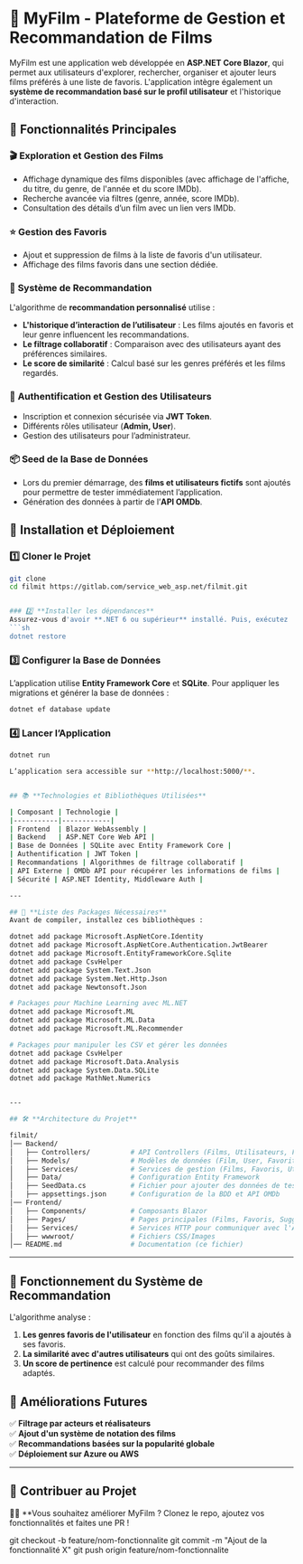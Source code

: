 # 🎥 MyFilm - Plateforme de Gestion et Recommandation de Films

MyFilm  est une application web développée en **ASP.NET Core Blazor**, qui permet aux utilisateurs d'explorer, rechercher, organiser et ajouter leurs films préférés à une liste de favoris. L'application intègre également un **système de recommandation basé sur le profil utilisateur** et l'historique d'interaction.


## 🚀 **Fonctionnalités Principales**

### 🎬 **Exploration et Gestion des Films**
- Affichage dynamique des films disponibles (avec affichage de l'affiche, du titre, du genre, de l'année et du score IMDb).
- Recherche avancée via filtres (genre, année, score IMDb).
- Consultation des détails d’un film avec un lien vers IMDb.

### ⭐ **Gestion des Favoris**
- Ajout et suppression de films à la liste de favoris d'un utilisateur.
- Affichage des films favoris dans une section dédiée.

### 🎯 **Système de Recommandation**
L'algorithme de **recommandation personnalisé** utilise :
- **L'historique d’interaction de l’utilisateur** : Les films ajoutés en favoris et leur genre influencent les recommandations.
- **Le filtrage collaboratif** : Comparaison avec des utilisateurs ayant des préférences similaires.
- **Le score de similarité** : Calcul basé sur les genres préférés et les films regardés.

### 🔐 **Authentification et Gestion des Utilisateurs**
- Inscription et connexion sécurisée via **JWT Token**.
- Différents rôles utilisateur (**Admin, User**).
- Gestion des utilisateurs pour l’administrateur.

### 📦 **Seed de la Base de Données**
- Lors du premier démarrage, des **films et utilisateurs fictifs** sont ajoutés pour permettre de tester immédiatement l’application.
- Génération des données à partir de l’**API OMDb**.


## 📌 **Installation et Déploiement**

### 1️⃣ **Cloner le Projet**
```sh
git clone 
cd filmit https://gitlab.com/service_web_asp.net/filmit.git


### 2️⃣ **Installer les dépendances**
Assurez-vous d'avoir **.NET 6 ou supérieur** installé. Puis, exécutez :
```sh
dotnet restore
```

### 3️⃣ **Configurer la Base de Données**
L’application utilise **Entity Framework Core** et **SQLite**. Pour appliquer les migrations et générer la base de données :
```sh
dotnet ef database update
```

### 4️⃣ **Lancer l’Application**
```sh
dotnet run

L’application sera accessible sur **http://localhost:5000/**.


## 📚 **Technologies et Bibliothèques Utilisées**

| Composant | Technologie |
|-----------|------------|
| Frontend  | Blazor WebAssembly |
| Backend   | ASP.NET Core Web API |
| Base de Données | SQLite avec Entity Framework Core |
| Authentification | JWT Token |
| Recommandations | Algorithmes de filtrage collaboratif |
| API Externe | OMDb API pour récupérer les informations de films |
| Sécurité | ASP.NET Identity, Middleware Auth |

---

## 🔧 **Liste des Packages Nécessaires**
Avant de compiler, installez ces bibliothèques :

dotnet add package Microsoft.AspNetCore.Identity
dotnet add package Microsoft.AspNetCore.Authentication.JwtBearer
dotnet add package Microsoft.EntityFrameworkCore.Sqlite
dotnet add package CsvHelper
dotnet add package System.Text.Json
dotnet add package System.Net.Http.Json
dotnet add package Newtonsoft.Json

# Packages pour Machine Learning avec ML.NET
dotnet add package Microsoft.ML
dotnet add package Microsoft.ML.Data
dotnet add package Microsoft.ML.Recommender

# Packages pour manipuler les CSV et gérer les données
dotnet add package CsvHelper
dotnet add package Microsoft.Data.Analysis
dotnet add package System.Data.SQLite
dotnet add package MathNet.Numerics


---

## 🛠 **Architecture du Projet**

filmit/
│── Backend/
│   ├── Controllers/          # API Controllers (Films, Utilisateurs, Favoris)
│   ├── Models/               # Modèles de données (Film, User, Favorite, Recommendation)
│   ├── Services/             # Services de gestion (Films, Favoris, Utilisateurs, Recommandations)
│   ├── Data/                 # Configuration Entity Framework
│   ├── SeedData.cs           # Fichier pour ajouter des données de test au lancement
│   ├── appsettings.json      # Configuration de la BDD et API OMDb
│── Frontend/
│   ├── Components/           # Composants Blazor
│   ├── Pages/                # Pages principales (Films, Favoris, Suggestions)
│   ├── Services/             # Services HTTP pour communiquer avec l'API
│   ├── wwwroot/              # Fichiers CSS/Images
│── README.md                 # Documentation (ce fichier)
```

---

## 🎯 **Fonctionnement du Système de Recommandation**

L'algorithme analyse :
1. **Les genres favoris de l'utilisateur** en fonction des films qu'il a ajoutés à ses favoris.
2. **La similarité avec d'autres utilisateurs** qui ont des goûts similaires.
3. **Un score de pertinence** est calculé pour recommander des films adaptés.


## 🚀 **Améliorations Futures**
✅ **Filtrage par acteurs et réalisateurs**  
✅ **Ajout d'un système de notation des films**  
✅ **Recommandations basées sur la popularité globale**  
✅ **Déploiement sur Azure ou AWS**  

---

## 🎉 **Contribuer au Projet**
👨‍💻 **Vous souhaitez améliorer MyFilm ?
Clonez le repo, ajoutez vos fonctionnalités et faites une PR !


git checkout -b feature/nom-fonctionnalite
git commit -m "Ajout de la fonctionnalité X"
git push origin feature/nom-fonctionnalite



